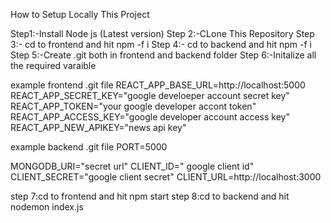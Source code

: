 How to Setup Locally This Project

Step1:-Install Node js (Latest version)
Step 2:-CLone This Repository
Step 3:- cd to frontend and hit npm -f i
Step 4:- cd to backend and hit npm -f i
Step 5:-Create .git both in frontend  and backend folder
Step 6:-Initalize all the required varaible 

example frontend .git file
REACT_APP_BASE_URL=http://localhost:5000
REACT_APP_SECRET_KEY="google develoeper account secret key"
REACT_APP_TOKEN="your google developer accont token"
REACT_APP_ACCESS_KEY="google developer account access key"
REACT_APP_NEW_APIKEY="news api key"

example backend .git file
PORT=5000

MONGODB_URI="secret url"
CLIENT_ID=" google client id"
CLIENT_SECRET="google client secret"
CLIENT_URL=http://localhost:3000

step 7:cd to frontend and hit npm start
step 8:cd to backend and hit nodemon index.js
